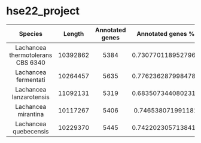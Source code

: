 # hse22_project









|              Species              |  Length  | Annotated genes |  Annotated genes % |       Exons %      |
|:---------------------------------:|:--------:|:---------------:|:------------------:|:------------------:|
| Lachancea thermotolerans CBS 6340 | 10392862 | 5384            | 0.7307701189527966 | 0.7265764714281783 |
| Lachancea fermentati              | 10264457 | 5635            | 0.7762362879984787 | 0.7702266179302032 |
| Lachancea lanzarotensis           | 11092131 | 5319            | 0.6835073440802313 | 0.6786118014653811 |
| Lachancea mirantina               | 10117267 | 5406            | 0.746538071991181  | 0.7399981635356663 |
| Lachancea quebecensis             | 10229370 | 5445            | 0.7422023057138416 | 0.7374532351454683 |
